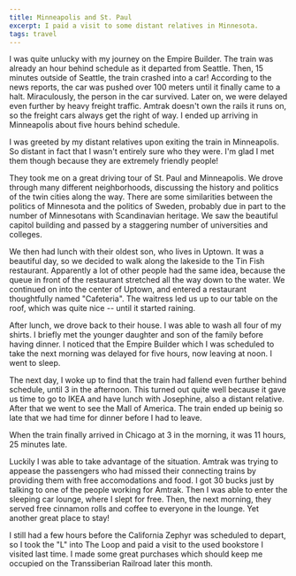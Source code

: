 ```yaml
---
title: Minneapolis and St. Paul
excerpt: I paid a visit to some distant relatives in Minnesota.
tags: travel
---
```


I was quite unlucky with my journey on the Empire Builder. The train was
already an hour behind schedule as it departed from Seattle. Then, 15 minutes 
outside of Seattle, the train crashed into a car! According to the news
reports, the car was pushed over 100 meters until it finally came to a
halt. Miraculously, the person in the car survived. Later on, we were
delayed even further by heavy freight traffic. Amtrak doesn't own the rails
it runs on, so the freight cars always get the right of way.
I ended up arriving in Minneapolis about five hours behind schedule.
<!--more-->

I was greeted by my distant relatives upon
exiting the train in Minneapolis. So distant in fact that I wasn't
entirely sure who they were. I'm glad I met them though because
they are extremely friendly people!

They took me on a great driving tour of St. Paul and Minneapolis. 
We drove through many different neighborhoods, discussing the history
and politics of the twin cities along the way. There are some
similarities between the politics of Minnesota and the politics of
Sweden, probably due in part to the number of Minnesotans with
Scandinavian heritage. We saw the beautiful capitol building and passed
by a staggering number of universities and colleges.

We then had lunch with their oldest son, who lives in Uptown. It was a 
beautiful day, so we decided to walk along the lakeside to the Tin Fish
restaurant. Apparently a lot of other people had the same idea, because
the queue in front of the restaurant stretched all the way down to the water. We continued
on into the center of Uptown, and entered a restaurant thoughtfully named "Cafeteria".
The waitress led us up to our table on the roof, which was quite nice --
until it started raining.

After lunch, we drove back to their house. I was able to wash all four
of my shirts. I briefly met the younger
daughter and son of the family before having dinner. I noticed that the Empire
Builder which I was scheduled to take the next morning was delayed
for five hours, now leaving at noon. I went to sleep.

The next day, I woke up to find that the train had fallend even further behind 
schedule, until 3 in the afternoon. This turned out quite well because it
gave us time to go to IKEA and have lunch with Josephine, also a distant relative. 
After that we went to see the Mall
of America. The train ended up beinig so late that we had time for dinner
before I had to leave. 

When the train finally arrived in Chicago at 3 in the morning, it was 
11 hours, 25 minutes late. 

Luckily I was able to take advantage of the situation. Amtrak was trying
to appease the passengers who had missed their connecting trains by
providing them with free accomodations and food. I got 30 bucks just by 
talking to one of the people working for Amtrak. Then I was able to
enter the sleeping car lounge, where I slept for free. Then, the
next morning, they served free cinnamon rolls and coffee to everyone in
the lounge. Yet another great place to stay!

I still had a few hours before the California Zephyr was scheduled to
depart, so I took the "L" into The Loop and paid a visit to the 
used bookstore I visited last time. I made some great purchases which
should keep me occupied on the Transsiberian Railroad later this month.
